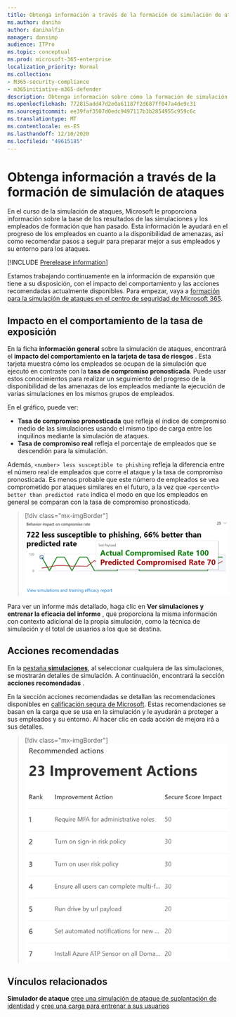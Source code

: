 ```yaml
---
title: Obtenga información a través de la formación de simulación de ataques
ms.author: daniha
author: danihalfin
manager: dansimp
audience: ITPro
ms.topic: conceptual
ms.prod: microsoft-365-enterprise
localization_priority: Normal
ms.collection:
- M365-security-compliance
- m365initiative-m365-defender
description: Obtenga información sobre cómo la formación de simulación de ataques en el centro de seguridad 365 de Microsoft afecta a los empleados y información sobre los resultados de simulación y formación.
ms.openlocfilehash: 772815add47d2e0a61187f2d687ff047a4de9c31
ms.sourcegitcommit: ee39faf3507d0edc9497117b3b2854955c959c6c
ms.translationtype: MT
ms.contentlocale: es-ES
ms.lasthandoff: 12/10/2020
ms.locfileid: "49615185"
---
```

# <a name="gain-insights-through-attack-simulation-training"></a>Obtenga información a través de la formación de simulación de ataques

En el curso de la simulación de ataques, Microsoft le proporciona información sobre la base de los resultados de las simulaciones y los empleados de formación que han pasado. Esta información le ayudará en el progreso de los empleados en cuanto a la disponibilidad de amenazas, así como recomendar pasos a seguir para preparar mejor a sus empleados y su entorno para los ataques.

[!INCLUDE [Prerelease information](../includes/prerelease.md)]

Estamos trabajando continuamente en la información de expansión que tiene a su disposición, con el impacto del comportamiento y las acciones recomendadas actualmente disponibles.
Para empezar, vaya a [formación para la simulación de ataques en el centro de seguridad de Microsoft 365](https://security.microsoft.com/attacksimulator?viewid=overview).

## <a name="behavior-impact-on-compromise-rate"></a>Impacto en el comportamiento de la tasa de exposición

En la ficha **información general** sobre la simulación de ataques, encontrará el **impacto del comportamiento en la tarjeta de tasa de riesgos** . Esta tarjeta muestra cómo los empleados se ocupan de la simulación que ejecutó en contraste con la **tasa de compromiso pronosticada**. Puede usar estos conocimientos para realizar un seguimiento del progreso de la disponibilidad de las amenazas de los empleados mediante la ejecución de varias simulaciones en los mismos grupos de empleados.

En el gráfico, puede ver:

- **Tasa de compromiso pronosticada** que refleja el índice de compromiso medio de las simulaciones usando el mismo tipo de carga entre los inquilinos mediante la simulación de ataques.
- **Tasa de compromiso real** refleja el porcentaje de empleados que se descendión para la simulación.

Además, `<number> less susceptible to phishing` refleja la diferencia entre el número real de empleados que corre el ataque y la tasa de compromiso pronosticada. Es menos probable que este número de empleados se vea comprometido por ataques similares en el futuro, a la vez que `<percent%> better than predicted rate` indica el modo en que los empleados en general se comparan con la tasa de compromiso pronosticada.

> [!div class="mx-imgBorder"]
> ![Tarjeta de impacto del comportamiento en información general de formación sobre simulación de ataques](../../media/attack-sim-preview-behavior-impact-card.png)

Para ver un informe más detallado, haga clic en **Ver simulaciones y entrenar la eficacia del informe** , que proporciona la misma información con contexto adicional de la propia simulación, como la técnica de simulación y el total de usuarios a los que se destina.

## <a name="recommended-actions"></a>Acciones recomendadas

En la [pestaña **simulaciones**](https://security.microsoft.com/attacksimulator?viewid=simulations), al seleccionar cualquiera de las simulaciones, se mostrarán detalles de simulación. A continuación, encontrará la sección **acciones recomendadas** .

En la sección acciones recomendadas se detallan las recomendaciones disponibles en [calificación segura de Microsoft](../mtp/microsoft-secure-score.md). Estas recomendaciones se basan en la carga que se usa en la simulación y le ayudarán a proteger a sus empleados y su entorno. Al hacer clic en cada acción de mejora irá a sus detalles.

> [!div class="mx-imgBorder"]
> ![Sección acciones de recomendación en el aprendizaje de simulación de ataques](../../media/attack-sim-preview-recommended-actions.png)

## <a name="related-links"></a>Vínculos relacionados

**Simulador de ataque** [cree una simulación de ataque de suplantación de identidad](attack-simulation-training.md) y [cree una carga para entrenar a sus usuarios](attack-simulation-training-payloads.md)
